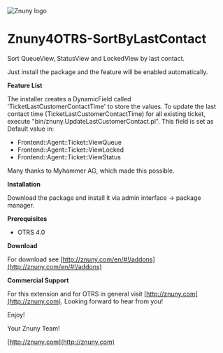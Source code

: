 ![Znuny logo](http://znuny.com/assets/images/logo_small.png)

Znuny4OTRS-SortByLastContact
====================

Sort QueueView, StatusView and LockedView by last contact.

Just install the package and the feature will be enabled automatically.

**Feature List**

The installer creates a DynamicField called 'TicketLastCustomerContactTime' to store the values.
To update the last contact time (TicketLastCustomerContactTime) for all existing ticket, execute "bin/znuny.UpdateLastCustomerContact.pl".
This field is set as Default value in:
* Frontend::Agent::Ticket::ViewQueue
* Frontend::Agent::Ticket::ViewLocked
* Frontend::Agent::Ticket::ViewStatus

Many thanks to Myhammer AG, which made this possible.

**Installation**

Download the package and install it via admin interface -> package manager.

**Prerequisites**

- OTRS 4.0

**Download**

For download see [http://znuny.com/en/#!/addons](http://znuny.com/en/#!/addons)

**Commercial Support**

For this extension and for OTRS in general visit [http://znuny.com](http://znuny.com). Looking forward to hear from you!

Enjoy!

 Your Znuny Team!

 [http://znuny.com](http://znuny.com)
